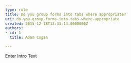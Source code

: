 ```yaml
---
type: rule
title: Do you group forms into tabs where appropriate?
uri: do-you-group-forms-into-tabs-where-appropriate
created: 2015-12-18T13:33:14.0000000Z
authors:
- id: 1
  title: Adam Cogan

---
```




<span class='intro'> Enter Intro Text </span>




